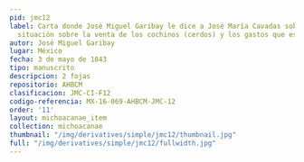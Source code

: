```yaml
---
pid: jmc12
label: Carta donde José Miguel Garibay le dice a José María Cavadas sobre la difícil
  situación sobre la venta de los cochinos (cerdos) y los gastos que estos ocasionan
autor: José Miguel Garibay
lugar: México
fecha: 3 de mayo de 1843
tipo: manuscrito
descripcion: 2 fojas
repositorio: AHBCM
clasificacion: JMC-CI-F12
codigo-referencia: MX-16-069-AHBCM-JMC-12
order: '11'
layout: michoacanae_item
collection: michoacanae
thumbnail: "/img/derivatives/simple/jmc12/thumbnail.jpg"
full: "/img/derivatives/simple/jmc12/fullwidth.jpg"
---
```

